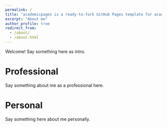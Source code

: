 ```yaml
---
permalink: /
title: "academicpages is a ready-to-fork GitHub Pages template for academic personal websites"
excerpt: "About me"
author_profile: true
redirect_from: 
  - /about/
  - /about.html
---
```


Welcome!  Say something here as intro.

Professional
======

Say something about me as a professional here.

Personal
======

Say something here about me personally.


